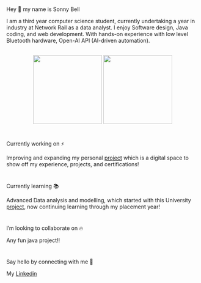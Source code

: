 #
Hey :wave: my name is Sonny Bell

I am a third year computer science student, currently undertaking a year in industry at Network Rail as a data analyst. I enjoy Software design, Java coding, and web development. With hands-on experience with low level Bluetooth hardware, Open-AI API (AI-driven automation).


##
<div align="center">
  <!-- Displays general GitHub stats -->
  <img src="https://github-readme-stats.vercel.app/api?username=Dualboi&show_icons=true&theme=transparent" height="180"/>
  <!-- Displays Top Most used langauges -->
 <img src="https://github-readme-stats.vercel.app/api/top-langs/?username=Dualboi&layout=compact&theme=transparent" height="180"/>
</div>

#
Currently working on ⚡

Improving and expanding my personal [project](https://sonnybell.netlify.app) which is a digital space to show off my experience, projects, and certifications!

#
Currently learning :books:

Advanced Data analysis and modelling, which started with this University [project](https://github.com/Dualboi/ml-analysis-ukraine-attacks), now continuing learning through my placement year!

#
I’m looking to collaborate on :fire:

Any fun java project!!

#
Say hello by connecting with me :email:

My [Linkedin](https://linkedin.com/in/sonny-bell-160108201)
<!--
**Dualboi/Dualboi** is a ✨ _special_ ✨ repository because its `README.md` (this file) appears on your GitHub profile.

Here are some ideas to get you started:

- 🔭 I’m currently working on ...
- 🌱 I’m currently learning ...
- 👯 I’m looking to collaborate on ...
- 🤔 I’m looking for help with ...
- 💬 Ask me about ...
- 📫 How to reach me: ...
- 😄 Pronouns: ...
- ⚡ Fun fact: ...
-->
